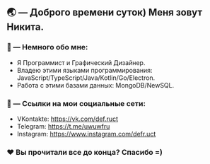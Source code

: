 ## 🌏 — Доброго времени суток) Меня зовут Никита.

### 📑 — Немного обо мне:
- Я Программист и Графический Дизайнер.
- Владею этими языками программирования: JavaScript/TypeScript/Java/Kotlin/Go/Electron.
- Работа с этими базами данных: MongoDB/NewSQL.

### 🔗 — Ссылки на мои социальные сети:
- VKontakte: https://vk.com/def.ruct
- Telegram: https://t.me/uwuwfru
- Instagram: https://www.instagram.com/defr.uct

### ❤ Вы прочитали все до конца? Спасибо =)
